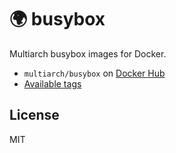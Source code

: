 # :earth_africa: busybox

Multiarch busybox images for Docker.

* `multiarch/busybox` on [Docker Hub](https://hub.docker.com/r/multiarch/busybox/)
* [Available tags](https://hub.docker.com/r/multiarch/busybox/tags/)

## License

MIT
